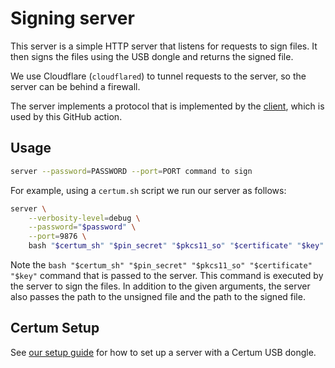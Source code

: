 # Signing server

This server is a simple HTTP server that listens for requests to sign files. It
then signs the files using the USB dongle and returns the signed file.

We use Cloudflare (`cloudflared`) to tunnel requests to the server, so the server
can be behind a firewall.

The server implements a protocol that is implemented by the [client](../client),
which is used by this GitHub action.

## Usage

```sh
server --password=PASSWORD --port=PORT command to sign
```

For example, using a `certum.sh` script we run our server as follows:
```sh
server \
    --verbosity-level=debug \
    --password="$password" \
    --port=9876 \
    bash "$certum_sh" "$pin_secret" "$pkcs11_so" "$certificate" "$key"
```
Note the `bash "$certum_sh" "$pin_secret" "$pkcs11_so" "$certificate" "$key"`
command that is passed to the server. This command is executed by the server
to sign the files. In addition to the given arguments, the server also passes
the path to the unsigned file and the path to the signed file.

## Certum Setup

See [our setup guide](https://github.com/toitlang/setup-sign) for how to set up
a server with a Certum USB dongle.
